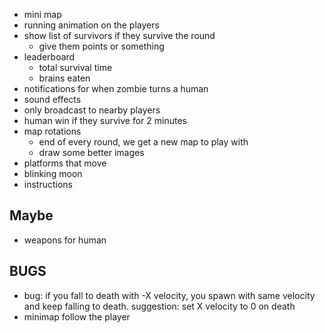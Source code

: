 - mini map
- running animation on the players
- show list of survivors if they survive the round
  - give them points or something
- leaderboard
  - total survival time
  - brains eaten
- notifications for when zombie turns a human
- sound effects
- only broadcast to nearby players
- human win if they survive for 2 minutes
- map rotations
  - end of every round, we get a new map to play with
  - draw some better images
- platforms that move
- blinking moon
- instructions

## Maybe

- weapons for human

## BUGS

- ​bug: if you fall to death with -X velocity, you spawn with same velocity and keep falling to death. suggestion: set X velocity to 0 on death
- minimap follow the player
